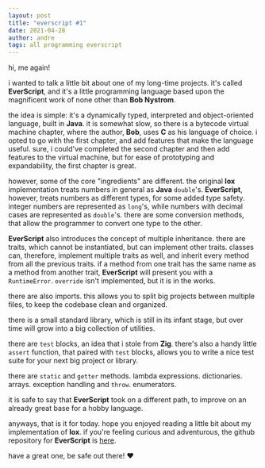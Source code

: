```yaml
---
layout: post
title: "everscript #1"
date: 2021-04-28
author: andre
tags: all programming everscript
---
```


hi, me again!

i wanted to talk a little bit about one of my long-time projects. it's called **EverScript**, and it's a little programming language based upon the magnificent work of none other than **Bob Nystrom**.

the idea is simple: it's a dynamically typed, interpreted and object-oriented language, built in **Java**. it is somewhat slow, so there is a bytecode virtual machine chapter, where the author, **Bob**, uses **C** as his language of choice. i opted to go with the first chapter, and add features that make the language useful. sure, i could've completed the second chapter and then add features to the virtual machine, but for ease of prototyping and expandability, the first chapter is great.

however, some of the core "ingredients" are different. the original **lox** implementation treats numbers in general as **Java** `double`'s. **EverScript**, however, treats numbers as different types, for some added type safety. integer numbers are represented as `long`'s, while numbers with decimal cases are represented as `double`'s. there are some conversion methods, that allow the programmer to convert one type to the other.

**EverScript** also introduces the concept of multiple inheritance. there are traits, which cannot be instantiated, but can implement other traits. classes can, therefore, implement multiple traits as well, and inherit every method from all the previous traits. if a method from one trait has the same name as a method from another trait, **EverScript** will present you with a `RuntimeError`. `override` isn't implemented, but it is in the works.

there are also imports. this allows you to split big projects between multiple files, to keep the codebase clean and organized.

there is a small standard library, which is still in its infant stage, but over time will grow into a big collection of utilities.

there are `test` blocks, an idea that i stole from **Zig**. there's also a handy little `assert` function, that paired with `test` blocks, allows you to write a nice test suite for your next big project or library.

there are `static` and `getter` methods. lambda expressions. dictionaries. arrays. exception handling and `throw`. enumerators.

it is safe to say that **EverScript** took on a different path, to improve on an already great base for a hobby language.

anyways, that is it for today. hope you enjoyed reading a little bit about my implementation of **lox**. if you're feeling curious and adventurous, the github repository for **EverScript** is [here](https://github.com/EverScriptLang/EverScript). 

have a great one, be safe out there! &#10084;
